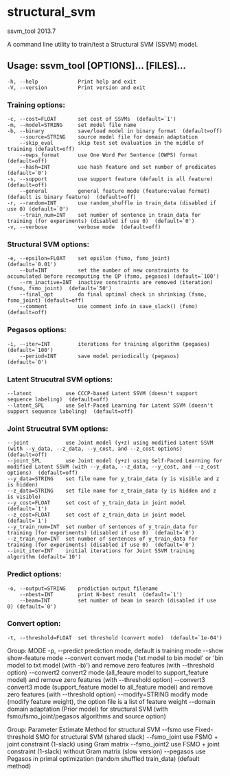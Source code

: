 # structural_svm

ssvm_tool 2013.7

A command line utility to train/test a Structural SVM (SSVM) model.

## Usage: ssvm_tool [OPTIONS]... [FILES]...

    -h, --help             Print help and exit
    -V, --version          Print version and exit

### Training options:
    -c, --cost=FLOAT       set cost of SSVMs  (default=`1')
    -m, --model=STRING     set model file name
    -b, --binary           save/load model in binary format  (default=off)
        --source=STRING    source model file for domain adaptation
        --skip_eval        skip test set evaluation in the middle of training (default=off)
        --owps_format      use One Word Per Sentence (OWPS) format (default=off)
        --hash=INT         use hash feature and set number of predicates (default=`0')
    -s, --support          use support feature (default is all feature) (default=off)
        --general          general feature mode (feature:value format) (default is binary feature)  (default=off)
    -r, --random=INT       use random_shuffle in train_data (disabled if use 0) (default=`0')
        --train_num=INT    set number of sentence in train_data for training (for experiments) (disabled if use 0)  (default=`0')
    -v, --verbose          verbose mode  (default=off)

### Structural SVM options:
    -e, --epsilon=FLOAT    set epsilon (fsmo, fsmo_joint)  (default=`0.01')
        --buf=INT          set the number of new constraints to accumulated before recomputing the QP (fsmo, pegasos) (default=`100')
        --rm_inactive=INT  inactive constraints are removed (iteration) (fsmo, fsmo_joint)  (default=`50')
        --final_opt        do final optimal check in shrinking (fsmo, fsmo_joint) (default=off)
        --comment          use comment info in save_slack() (fsmo) (default=off)

### Pegasos options:
    -i, --iter=INT         iterations for training algorithm (pegasos) (default=`100')
        --period=INT       save model periodically (pegasos)  (default=`0')

### Latent Strucutral SVM options:
    --latent           use CCCP-based Latent SSVM (doesn't support sequence labeling)  (default=off)
    --latent_SPL       use Self-Paced Learning for Latent SSVM (doesn't support sequence labeling)  (default=off)

### Joint Strucutral SVM options:
    --joint            use Joint model (y+z) using modified Latent SSVM (with --y_data, --z_data, --y_cost, and --z_cost options)  (default=off)
    --joint_SPL        use Joint model (y+z) using Self-Paced Learning for modified Latent SSVM (with --y_data, --z_data, --y_cost, and --z_cost options)  (default=off)
    --y_data=STRING    set file name for y_train_data (y is visible and z is hidden)
    --z_data=STRING    set file name for z_train_data (y is hidden and z is visible)
    --y_cost=FLOAT     set cost of y_train_data in joint model  (default=`1')
    --z_cost=FLOAT     set cost of z_train_data in joint model  (default=`1')
    --y_train_num=INT  set number of sentences of y_train_data for training (for experiments) (disabled if use 0)  (default=`0')
    --z_train_num=INT  set number of sentences of y_train_data for training (for experiments) (disabled if use 0)  (default=`0')
    --init_iter=INT    initial iterations for Joint SSVM training algorithm (default=`10')

### Predict options:
    -o, --output=STRING    prediction output filename
        --nbest=INT        print N-best result  (default=`1')
        --beam=INT         set number of beam in search (disabled if use 0) (default=`0')

### Convert option:
    -t, --threshold=FLOAT  set threshold (convert mode)  (default=`1e-04')

Group: MODE
    -p, --predict          prediction mode, default is training mode
        --show             show-feature mode
        --convert          convert mode ('txt model to bin model' or 'bin model to txt model (with -b)') and remove zero features (with --threshold option)
        --convert2         convert2 mode (all_feaure model to support_feature model) and remove zero features (with --threshold option)
        --convert3         convert3 mode (support_feature model to all_feature model) and remove zero features (with --threshold option)
        --modify=STRING    modify mode (modify feature weight), the option file is a list of feature weight
        --domain           domain adaptation (Prior model) for structural SVM (with fsmo/fsmo_joint/pegasos algorithms and source option)

 Group: Parameter Estimate Method for structural SVM
    --fsmo             use Fixed-threshold SMO for structural SVM (shared slack)
    --fsmo_joint       use FSMO + joint constraint (1-slack) using Gram matrix
    --fsmo_joint2      use FSMO + joint constraint (1-slack) without Gram matrix (slow version)
    --pegasos          use Pegasos in primal optimization (random shuffled train_data) (default method)
